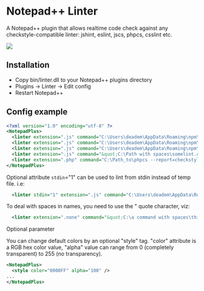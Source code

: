 # Notepad++ Linter

A Notepad++ plugin that allows realtime code check against any checkstyle-compatible linter: jshint, eslint, jscs, phpcs, csslint etc.

![](/img/1.jpg?raw=true)

## Installation

 - Copy bin/linter.dll to your Notepad++ plugins directory
 - Plugins -> Linter -> Edit config
 - Restart Notepad++

## Config example

```xml
<?xml version="1.0" encoding="utf-8" ?>
<NotepadPlus>
  <linter extension=".js" command="C:\Users\deadem\AppData\Roaming\npm\jscs.cmd --reporter=checkstyle"/>
  <linter extension=".js" command="C:\Users\deadem\AppData\Roaming\npm\jshint.cmd --reporter=checkstyle"/>
  <linter extension=".js" command="C:\Users\deadem\AppData\Roaming\npm\eslint.cmd --format checkstyle"/>
  <linter extension=".js" command="&quot;C:\Path with spaces\somelint.cmd&quot; --format checkstyle"/>
  <linter extension=".php" command="C:\Path_to\phpcs --report=checkstyle"/>
</NotepadPlus>
```

Optional attribute `stdin`="1" can be used to lint from stdin instead of temp file. i.e: 
```xml
  <linter stdin="1" extension=".js" command="C:\Users\deadem\AppData\Roaming\npm\eslint.cmd --stdin --format checkstyle"/>
```

To deal with spaces in names, you need to use the &quot; quote character, viz:

```xml
  <linter extension=".none" command="&quot;C:\a command with spaces\thing&quot; --stuff" />
```

Optional parameter 

You can change default colors by an optional "style" tag. "color" attribute is a RGB hex color value, "alpha" value can range from 0 (completely transparent) to 255 (no transparency).

```xml
<NotepadPlus>
  <style color="0000FF" alpha="100" />
...
</NotepadPlus>
```
